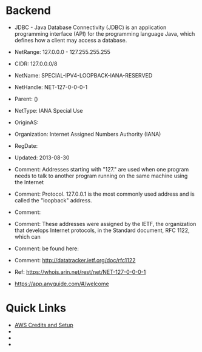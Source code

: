 # Backend

 * JDBC - Java Database Connectivity (JDBC) is an application programming interface (API) for the programming language Java, which defines how a client may access a database. 
 

 * NetRange:       127.0.0.0 - 127.255.255.255
 * CIDR:           127.0.0.0/8
 * NetName:        SPECIAL-IPV4-LOOPBACK-IANA-RESERVED
 * NetHandle:      NET-127-0-0-0-1
 * Parent:          ()
 * NetType:        IANA Special Use
 * OriginAS:       
 * Organization:   Internet Assigned Numbers Authority (IANA)
 * RegDate:        
 * Updated:        2013-08-30
 * Comment:        Addresses starting with "127." are used when one program needs to talk to another program running on the same machine using the Internet 
 * Comment:        Protocol.  127.0.0.1 is the most commonly used address and is called the "loopback" address.
 * Comment:        
 * Comment:        These addresses were assigned by the IETF, the organization that develops Internet protocols, in the   Standard document, RFC 1122, which can  
 * Comment:        be found here:
 * Comment:        http://datatracker.ietf.org/doc/rfc1122
 * Ref:            https://whois.arin.net/rest/net/NET-127-0-0-0-1

 * https://app.anyguide.com/#/welcome

# Quick Links

 * [AWS Credits and Setup](https://docs.google.com/document/d/1cJH5Cmp-wLgcqkzrrIfjN8A6UN84AK0a5ILEAmqI8yw/edit)
 * []()
 * []()
 * []()
